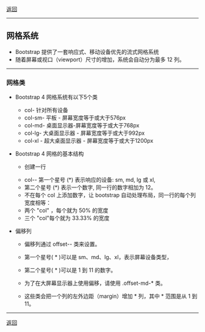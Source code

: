 [返回](Spider-ManB/README.md)
***
## 网格系统

- Bootstrap 提供了一套响应式、移动设备优先的流式网格系统
- 随着屏幕或视口（viewport）尺寸的增加，系统会自动分为最多 12 列。

***

### 网格类
- Bootstrap 4 网格系统有以下5个类
  - col- 针对所有设备
  - col-sm- 平板 - 屏幕宽度等于或大于576px
  - col-md- 桌面显示器-屏幕宽度等于或大于768px
  - col-lg- 大桌面显示器 - 屏幕宽度等于或大于992px
  - col-xl - 超大桌面显示器 - 屏幕宽度等于或大于1200px


- Bootstrap 4 网格的基本结构

   - 创建一行
   > <div class="row"> <div class="col-*-*"></div></div>
   - col-*-* 第一个星号 (*) 表示响应的设备: sm, md, lg 或 xl, 
   - 第二个星号 (*) 表示一个数字, 同一行的数字相加为 12。
   - 不在每个 col 上添加数字，让 bootstrap 自动处理布局，同一行的每个列宽度相等： 
   - 两个 "col" ，每个就为 50% 的宽度
   - 三个 "col"每个就为 33.33% 的宽度
   > <div class="col"></div>  

- 偏移列
  - 偏移列通过 offset-*-* 类来设置。
  - 第一个星号( * )可以是 sm、md、lg、xl，表示屏幕设备类型，
  - 第二个星号( * )可以是 1 到 11 的数字。

  - 为了在大屏幕显示器上使用偏移，请使用 .offset-md-* 类。
  - 这些类会把一个列的左外边距（margin）增加 * 列，其中 * 范围是从 1 到 11。


***
[返回](Spider-ManB/README.md)
